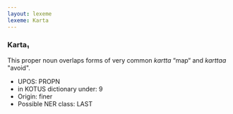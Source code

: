 ```yaml
---
layout: lexeme
lexeme: Karta
---
```


###  Karta₁

This proper noun overlaps forms of very common *kartta* “map“ and *karttaa* "avoid".
* UPOS:  PROPN
* in KOTUS dictionary under:  9
* Origin:  finer
* Possible NER class:  LAST

